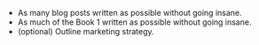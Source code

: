 - As many blog posts written as possible without going insane.
- As much of the Book 1 written as possible without going insane.
- (optional) Outline marketing strategy.